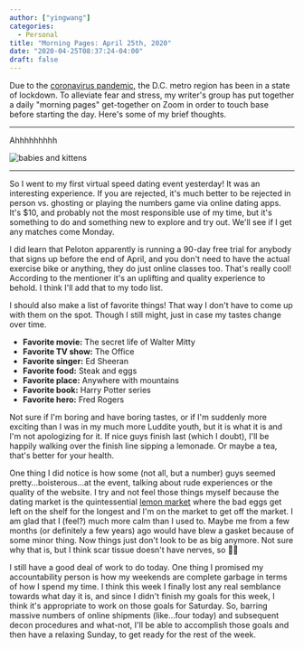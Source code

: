 ```yaml
---
author: ["yingwang"]
categories:
  - Personal
title: "Morning Pages: April 25th, 2020"
date: "2020-04-25T08:37:24-04:00"
draft: false
---
```


Due to the [coronavirus
pandemic](https://en.wikipedia.org/wiki/2019-20_coronavirus_pandemic), the D.C.
metro region has been in a state of lockdown. To alleviate fear and stress, my
writer's group has put together a daily "morning pages" get-together on Zoom in
order to touch base before starting the day. Here's some of my brief thoughts.

__________

Ahhhhhhhhh

![babies and kittens](/img/posts/2020/04/25/morning_pages.jpg)

__________

So I went to my first virtual speed dating event yesterday! It was an
interesting experience. If you are rejected, it's much better to be rejected in
person vs. ghosting or playing the numbers game via online dating apps. It's
$10, and probably not the most responsible use of my time, but it's something to
do and something new to explore and try out. We'll see if I get any matches come
Monday.

I did learn that Peloton apparently is running a 90-day free trial for anybody
that signs up before the end of April, and you don't need to have the actual
exercise bike or anything, they do just online classes too. That's really cool!
According to the mentioner it's an uplifting and quality experience to behold. I
think I'll add that to my todo list.

I should also make a list of favorite things! That way I don't have to come up
with them on the spot. Though I still might, just in case my tastes change over
time.

- **Favorite movie:** The secret life of Walter Mitty
- **Favorite TV show:** The Office
- **Favorite singer:** Ed Sheeran
- **Favorite food:** Steak and eggs
- **Favorite place:** Anywhere with mountains
- **Favorite book:** Harry Potter series
- **Favorite hero:** Fred Rogers

Not sure if I'm boring and have boring tastes, or if I'm suddenly more exciting
than I was in my much more Luddite youth, but it is what it is and I'm not
apologizing for it. If nice guys finish last (which I doubt), I'll be happily
walking over the finish line sipping a lemonade. Or maybe a tea, that's better
for your health.

One thing I did notice is how some (not all, but a number) guys seemed
pretty...boisterous...at the event, talking about rude experiences or the
quality of the website. I try and not feel those things myself because the
dating market is the quintessential [lemon
market](https://en.wikipedia.org/wiki/The_Market_for_Lemons) where the bad eggs
get left on the shelf for the longest and I'm on the market to get off the
market. I am glad that I (feel?) much more calm than I used to. Maybe me from a
few months (or definitely a few years) ago would have blew a gasket because of
some minor thing. Now things just don't look to be as big anymore. Not sure why
that is, but I think scar tissue doesn't have nerves, so :man_shrugging:

I still have a good deal of work to do today. One thing I promised my
accountability person is how my weekends are complete garbage in terms of how I
spend my time. I think this week I finally lost any real semblance towards what
day it is, and since I didn't finish my goals for this week, I think it's
appropriate to work on those goals for Saturday. So, barring massive numbers of
online shipments (like...four today) and subsequent decon procedures and
what-not, I'll be able to accomplish those goals and then have a relaxing
Sunday, to get ready for the rest of the week.

